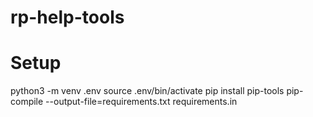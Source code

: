 # rp-help-tools

# Setup
python3 -m venv .env
source .env/bin/activate
pip install pip-tools
pip-compile --output-file=requirements.txt requirements.in